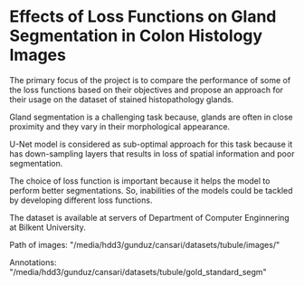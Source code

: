 # Effects of Loss Functions on Gland Segmentation in Colon Histology Images

The primary focus of the project is to compare the performance of some of the loss functions based on their objectives and propose an approach for their usage on the dataset of stained histopathology glands.

Gland segmentation is a challenging task because, glands are often in close proximity and they vary in their morphological appearance.

U-Net model is considered as sub-optimal approach for this task because it has down-sampling layers that results in loss of spatial information and poor segmentation.

The choice of loss function is important because it helps the model to perform better segmentations. So, inabilities of the models could be tackled by developing different loss functions. 

The dataset is available at servers of Department of Computer Enginnering at Bilkent University.

Path of images: "/media/hdd3/gunduz/cansari/datasets/tubule/images/" 

Annotations: "/media/hdd3/gunduz/cansari/datasets/tubule/gold_standard_segm"
